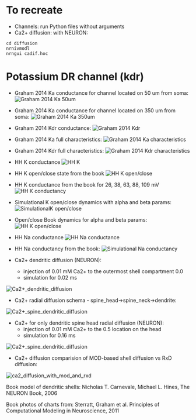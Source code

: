 # To recreate
* Channels: run Python files without arguments
* Ca2+ diffusion: with NEURON:
```
cd diffusion
nrnivmodl
nrngui cadif.hoc
```

# Potassium DR channel (kdr)

* Graham 2014 Ka conductance for channel located on 50 um from soma:
![Graham 2014 Ka 50um](img/simulation/graham_ka_conductance_50um.png)

* Graham 2014 Ka conductance for channel located on 350 um from soma:
![Graham 2014 Ka 350um](img/simulation/graham_ka_conductance_350um.png)

* Graham 2014 Kdr conductance:
![Graham 2014 Kdr](img/simulation/graham_kdr_conductance.png)

* Graham 2014 Ka full characteristics:
![Graham 2014 Ka characteristics](img/simulation/graham_ka_characteristics.png)

* Graham 2014 Kdr full characteristics:
![Graham 2014 Kdr characteristics](img/simulation/graham_kdr_characteristics.png)

* HH K conductance
![HH K](img/simulation/hh_k_conductance.png)

* HH K open/close state from the book
![HH K open/close](img/book/kdrl_open.jpg)

* HH K conductance from the book for 26, 38, 63, 88, 109 mV
![HH K conductancy](img/book/kdr_conductancy.jpg)

* Simulational K open/close dynamics with alpha and beta params:
![SimulationalK open/close](img/simulation/kdr_open_close_sim.png)

* Open/close Book dynamics for alpha and beta params:
![HH K open/close](img/book/open_close_alpha_beta.jpg)

* HH Na conductance
![HH Na conductance](img/simulation/hh_na_conductance.png)

* HH Na conductancy from the book:
![Simulational Na conductancy](img/book/na_condictancy.jpg)

* Ca2+ dendritic diffusion (NEURON):
  * injection of 0.01 mM Ca2+ to the outermost shell compartment 0.0
  * simulation for 0.02 ms
  
![Ca2+_dendritic_diffusion](img/simulation/ca2_diffusion_with_xaxis.png)

* Ca2+ radial diffusion schema - spine_head->spine_neck->dendrite:

![Ca2+_spine_dendritic_diffusion](img/simulation/ca2+_radial_diffusion.png)

* Ca2+ for only dendritic spine head radial diffusion (NEURON):
  * injection of 0.01 mM Ca2+ to the 0.5 location on the head
  * simulation for 0.16 ms
  
![Ca2+_spine_dendritic_diffusion](img/simulation/ca2_radial_head_dif.gif)

* Ca2+ diffusion comparision of MOD-based shell diffusion vs RxD diffusion:

![ca2_diffusion_with_mod_and_rxd](img/simulation/ca2_diffusion_with_mod_and_rxd.png)

Book model of dendritic shells: Nicholas T. Carnevale, Michael L. Hines, The NEURON Book, 2006

Book photos of charts from: Sterratt, Graham et al. Principles of Computational Modeling in Neuroscience, 2011

